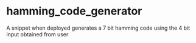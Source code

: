 # hamming_code_generator
A snippet when deployed generates a 7 bit hamming code using the 4 bit input obtained from user 
